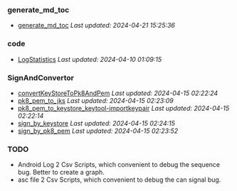 ### generate_md_toc
  - [generate_md_toc](./generate_md_toc/generate_md_toc.py) _Last updated: 2024-04-21 15:25:36_
### code
  - [LogStatistics](./LogStatistics/code/LogStatistics.py) _Last updated: 2024-04-10 01:09:15_
### SignAndConvertor
  - [convertKeyStoreToPk8AndPem](./SignAndConvertor/convertKeyStoreToPk8AndPem.sh) _Last updated: 2024-04-15 02:22:24_
  - [pk8_pem_to_jks](./SignAndConvertor/pk8_pem_to_jks.sh) _Last updated: 2024-04-15 02:23:09_
  - [pk8_pem_to_keystore_keytool-importkeypair](./SignAndConvertor/pk8_pem_to_keystore_keytool-importkeypair.sh) _Last updated: 2024-04-15 02:22:14_
  - [sign_by_keystore](./SignAndConvertor/sign_by_keystore.sh) _Last updated: 2024-04-15 02:24:15_
  - [sign_by_pk8_pem](./SignAndConvertor/sign_by_pk8_pem.sh) _Last updated: 2024-04-15 02:23:52_

### TODO
  - Android Log 2 Csv Scripts, which convenient to debug the sequence bug. Better to create a graph.
  - asc file 2 Csv Scripts, which convenient to debug the can signal bug.
